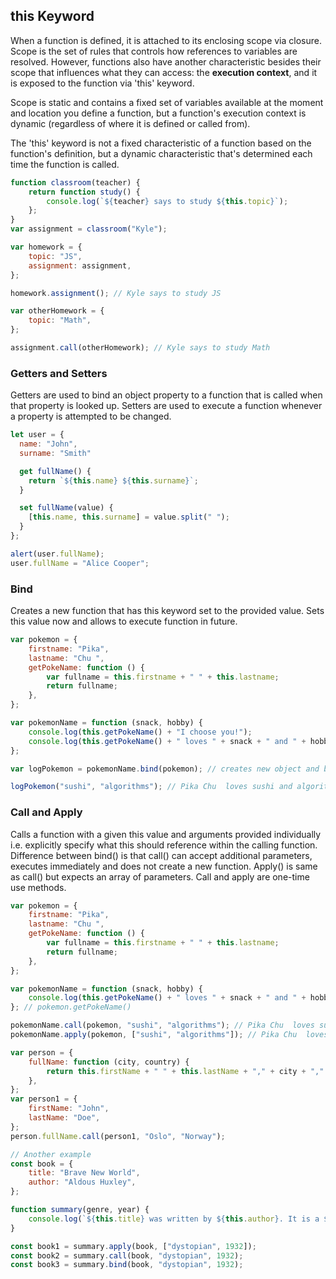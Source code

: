 ## this Keyword

When a function is defined, it is attached to its enclosing scope via closure. Scope is the set of rules that controls how references to variables are resolved. However, functions also have another characteristic besides their scope that influences what they can access: the **execution context**, and it is exposed to the function via 'this' keyword.

Scope is static and contains a fixed set of variables available at the moment and location you define a function, but a function's execution context is dynamic (regardless of where it is defined or called from).

The 'this' keyword is not a fixed characteristic of a function based on the function's definition, but a dynamic characteristic that's determined each time the function is called.

```js
function classroom(teacher) {
    return function study() {
        console.log(`${teacher} says to study ${this.topic}`);
    };
}
var assignment = classroom("Kyle");

var homework = {
    topic: "JS",
    assignment: assignment,
};

homework.assignment(); // Kyle says to study JS

var otherHomework = {
    topic: "Math",
};

assignment.call(otherHomework); // Kyle says to study Math
```

### Getters and Setters

Getters are used to bind an object property to a function that is called when that property is looked up. Setters are used to execute a function whenever a property is attempted to be changed.

```javascript
let user = {
  name: "John",
  surname: "Smith"

  get fullName() {
    return `${this.name} ${this.surname}`;
  }

  set fullName(value) {
    [this.name, this.surname] = value.split(" ");
  }
};

alert(user.fullName);
user.fullName = "Alice Cooper";
```

### Bind

Creates a new function that has this keyword set to the provided value. Sets this value now and allows to execute function in future.

```javascript
var pokemon = {
    firstname: "Pika",
    lastname: "Chu ",
    getPokeName: function () {
        var fullname = this.firstname + " " + this.lastname;
        return fullname;
    },
};

var pokemonName = function (snack, hobby) {
    console.log(this.getPokeName() + "I choose you!");
    console.log(this.getPokeName() + " loves " + snack + " and " + hobby);
};

var logPokemon = pokemonName.bind(pokemon); // creates new object and binds pokemon. 'this' of pokemon === pokemon now

logPokemon("sushi", "algorithms"); // Pika Chu  loves sushi and algorithms
```

### Call and Apply

Calls a function with a given this value and arguments provided individually i.e. explicitly specify what this should reference within the calling function. Difference between bind() is that call() can accept additional parameters, executes immediately and does not create a new function. Apply() is same as call() but expects an array of parameters. Call and apply are one-time use methods.

```javascript
var pokemon = {
    firstname: "Pika",
    lastname: "Chu ",
    getPokeName: function () {
        var fullname = this.firstname + " " + this.lastname;
        return fullname;
    },
};

var pokemonName = function (snack, hobby) {
    console.log(this.getPokeName() + " loves " + snack + " and " + hobby);
}; // pokemon.getPokeName()

pokemonName.call(pokemon, "sushi", "algorithms"); // Pika Chu  loves sushi and algorithms
pokemonName.apply(pokemon, ["sushi", "algorithms"]); // Pika Chu  loves sushi and algorithms
```

```javascript
var person = {
    fullName: function (city, country) {
        return this.firstName + " " + this.lastName + "," + city + "," + country;
    },
};
var person1 = {
    firstName: "John",
    lastName: "Doe",
};
person.fullName.call(person1, "Oslo", "Norway");

// Another example
const book = {
    title: "Brave New World",
    author: "Aldous Huxley",
};

function summary(genre, year) {
    console.log(`${this.title} was written by ${this.author}. It is a ${genre} novel written in ${year}.`);
}

const book1 = summary.apply(book, ["dystopian", 1932]);
const book2 = summary.call(book, "dystopian", 1932);
const book3 = summary.bind(book, "dystopian", 1932);
```
